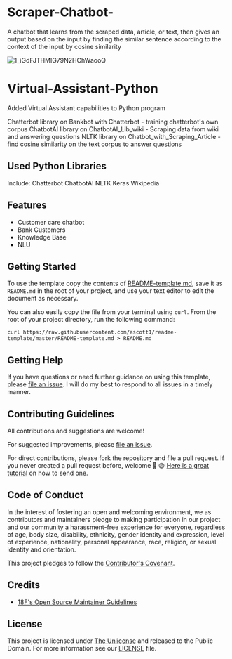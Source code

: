 # Scraper-Chatbot-
A chatbot that learns from the scraped data, article, or text, then gives an output based on the input by finding the similar sentence according to the context of the input by cosine similarity 

![1_iGdFJTHMIG79N2HChWaooQ](https://user-images.githubusercontent.com/57037068/84384220-b67e6100-abfe-11ea-92c5-0377a2d59ba7.gif)

# Virtual-Assistant-Python
Added Virtual Assistant capabilities to Python program


Chatterbot library  on Bankbot with Chatterbot - training chatterbot's own corpus
ChatbotAI library on ChatbotAI_Lib_wiki - Scraping data from wiki and answering questions
NLTK library on Chatbot_with_Scraping_Article - find cosine similarity on the text corpus to answer questions

## Used Python Libraries
Include:
  Chatterbot
  ChatbotAI
  NLTK
  Keras
  Wikipedia
 

## Features

 - Customer care chatbot
 - Bank Customers
 - Knowledge Base
 - NLU
 
## Getting Started

To use the template copy the contents of [README-template.md](https://github.com/ascott1/readme-template/blob/master/README-template.md), save it as `README.md` in the root of your project, and use your text editor to edit the document as necessary.

You can also easily copy the file from your terminal using `curl`. From the root of your project directory, run the following command:

```
curl https://raw.githubusercontent.com/ascott1/readme-template/master/README-template.md > README.md
```

## Getting Help

If you have questions or need further guidance on using this template, please [file an issue](https://github.com/elvinaqa/vitual-assistant-python/issues). I will do my best to respond to all issues in a timely manner.

## Contributing Guidelines

All contributions and suggestions are welcome!

For suggested improvements, please [file an issue](https://github.com/elvinaqa/vitual-assistant-python/issues).

For direct contributions, please fork the repository and file a pull request. If you never created a pull request before, welcome 🎉 😄 [Here is a great tutorial](https://egghead.io/series/how-to-contribute-to-an-open-source-project-on-github) on how to send one.

## Code of Conduct

In the interest of fostering an open and welcoming environment, we as contributors and maintainers pledge to making participation in our project and our community a harassment-free experience for everyone, regardless of age, body size, disability, ethnicity, gender identity and expression, level of experience, nationality, personal appearance, race, religion, or sexual identity and orientation.

This project pledges to follow the [Contributor's Covenant](http://contributor-covenant.org/version/1/4/).

## Credits


- [18F's Open Source Maintainer Guidelines](https://pages.18f.gov/open-source-program/pages/maintainer_guidelines/)

## License

This project is licensed under [The Unlicense](https://unlicense.org/) and released to the Public Domain. For more information see our [LICENSE](https://github.com/ascott1/readme-template/blob/master/LICENSE) file.
